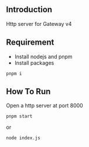 ## Introduction ##

Http server for Gateway v4

## Requirement ##

* Install nodejs and pnpm
* Install packages 
```
pnpm i
```

## How To Run ##

Open a http server at port 8000

```
pnpm start
```

or 

```
node index.js
```


